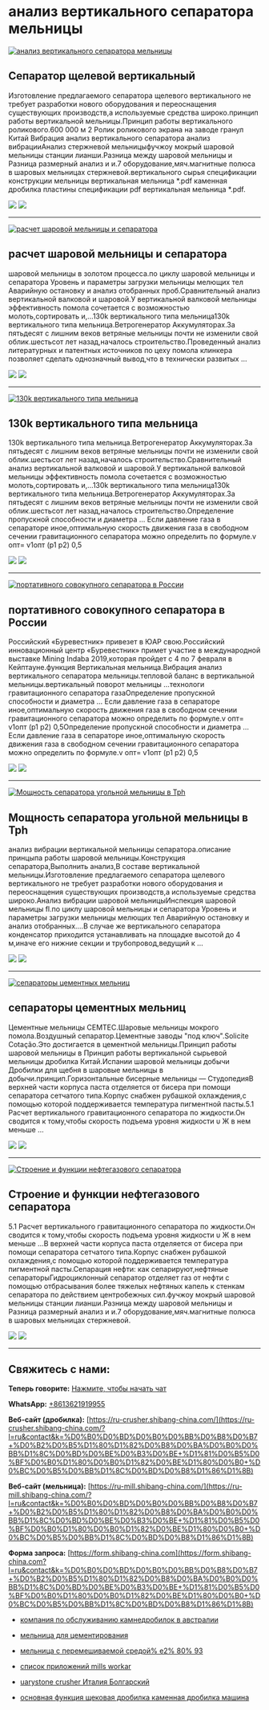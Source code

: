 # анализ вертикального сепаратора мельницы

<a href="https://swt.shibang-china.com/?l=ru&img&k=%D0%B0%D0%BD%D0%B0%D0%BB%D0%B8%D0%B7+%D0%B2%D0%B5%D1%80%D1%82%D0%B8%D0%BA%D0%B0%D0%BB%D1%8C%D0%BD%D0%BE%D0%B3%D0%BE+%D1%81%D0%B5%D0%BF%D0%B0%D1%80%D0%B0%D1%82%D0%BE%D1%80%D0%B0+%D0%BC%D0%B5%D0%BB%D1%8C%D0%BD%D0%B8%D1%86%D1%8B" target="_blank">![анализ вертикального сепаратора мельницы](http://static.shibang-china.com/all-800x300/968.jpg)</a>

## Сепаратор щелевой вертикальный
Изготовление предлагаемого сепаратора щелевого вертикального не требует разработки нового оборудования и переоснащения существующих производств,а используемые средства широко.принцип работы вертикальной мельницы.Принцип работы вертикального роликового.600 000 м 2 Ролик роликового экрана на заводе гранул Китай Вибрация анализ вертикального сепаратора анализ вибрацииАнализ стержневой мельницыфучжоу мокрый шаровой мельницы станции лианши.Разница между шаровой мельницы и Разница размерный анализ и и.7 оборудование,мяч.магнитные полюса в шаровых мельницах стержневой.вертикального сырья спецификации конструкции мельницы вертикальная мельница *.pdf каменная дробилка пластины спецификации pdf вертикальная мельница *.pdf.


<a href="https://whatsapp.shibangsoft.com/WhatsApp.php" target="_blank" title="WhatsApp">![](http://static.shibang-china.com/icon/whatsapp.png)</a> <a href="https://swt.shibang-china.com/?l=ru&icon&k=%D0%B0%D0%BD%D0%B0%D0%BB%D0%B8%D0%B7+%D0%B2%D0%B5%D1%80%D1%82%D0%B8%D0%BA%D0%B0%D0%BB%D1%8C%D0%BD%D0%BE%D0%B3%D0%BE+%D1%81%D0%B5%D0%BF%D0%B0%D1%80%D0%B0%D1%82%D0%BE%D1%80%D0%B0+%D0%BC%D0%B5%D0%BB%D1%8C%D0%BD%D0%B8%D1%86%D1%8B" target="_blank">![](http://static.shibang-china.com/icon/chat-ru.png)</a>

---

<a href="https://swt.shibang-china.com/?l=ru&img&k=%D0%B0%D0%BD%D0%B0%D0%BB%D0%B8%D0%B7+%D0%B2%D0%B5%D1%80%D1%82%D0%B8%D0%BA%D0%B0%D0%BB%D1%8C%D0%BD%D0%BE%D0%B3%D0%BE+%D1%81%D0%B5%D0%BF%D0%B0%D1%80%D0%B0%D1%82%D0%BE%D1%80%D0%B0+%D0%BC%D0%B5%D0%BB%D1%8C%D0%BD%D0%B8%D1%86%D1%8B" target="_blank">![расчет шаровой мельницы и сепаратора](http://static.shibang-china.com/all-800x300/834.jpg)</a>

## расчет шаровой мельницы и сепаратора
шаровой мельницы в золотом процесса.по циклу шаровой мельницы и сепаратора Уровень и параметры загрузки мельницы мелющих тел Аварийную остановку и анализ отобранных проб.Сравнительный анализ вертикальной валковой и шаровой.У вертикальной валковой мельницы эффективность помола сочетается с возможностью молоть,сортировать и,…130k вертикального типа мельница130k вертикального типа мельница.Ветрогенератор Аккумуляторах.За пятьдесят с лишним веков ветряные мельницы почти не изменили свой облик.шестьсот лет назад,началось строительство.Проведенный анализ литературных и патентных источников по цеху помола клинкера позволяет сделать однозначный вывод,что в технически развитых …


<a href="https://whatsapp.shibangsoft.com/WhatsApp.php" target="_blank" title="WhatsApp">![](http://static.shibang-china.com/icon/whatsapp.png)</a> <a href="https://swt.shibang-china.com/?l=ru&icon&k=%D0%B0%D0%BD%D0%B0%D0%BB%D0%B8%D0%B7+%D0%B2%D0%B5%D1%80%D1%82%D0%B8%D0%BA%D0%B0%D0%BB%D1%8C%D0%BD%D0%BE%D0%B3%D0%BE+%D1%81%D0%B5%D0%BF%D0%B0%D1%80%D0%B0%D1%82%D0%BE%D1%80%D0%B0+%D0%BC%D0%B5%D0%BB%D1%8C%D0%BD%D0%B8%D1%86%D1%8B" target="_blank">![](http://static.shibang-china.com/icon/chat-ru.png)</a>

---

<a href="https://swt.shibang-china.com/?l=ru&img&k=%D0%B0%D0%BD%D0%B0%D0%BB%D0%B8%D0%B7+%D0%B2%D0%B5%D1%80%D1%82%D0%B8%D0%BA%D0%B0%D0%BB%D1%8C%D0%BD%D0%BE%D0%B3%D0%BE+%D1%81%D0%B5%D0%BF%D0%B0%D1%80%D0%B0%D1%82%D0%BE%D1%80%D0%B0+%D0%BC%D0%B5%D0%BB%D1%8C%D0%BD%D0%B8%D1%86%D1%8B" target="_blank">![130k вертикального типа мельница](http://static.shibang-china.com/all-800x300/658.jpg)</a>

## 130k вертикального типа мельница
130k вертикального типа мельница.Ветрогенератор Аккумуляторах.За пятьдесят с лишним веков ветряные мельницы почти не изменили свой облик.шестьсот лет назад,началось строительство.Сравнительный анализ вертикальной валковой и шаровой.У вертикальной валковой мельницы эффективность помола сочетается с возможностью молоть,сортировать и,…130k вертикального типа мельница130k вертикального типа мельница.Ветрогенератор Аккумуляторах.За пятьдесят с лишним веков ветряные мельницы почти не изменили свой облик.шестьсот лет назад,началось строительство.Определение пропускной способности и диаметра … Если давление газа в сепараторе иное,оптимальную скорость движения газа в свободном сечении гравитационного сепаратора можно определить по формуле.v опт= v1опт (р1 р2) 0,5


<a href="https://whatsapp.shibangsoft.com/WhatsApp.php" target="_blank" title="WhatsApp">![](http://static.shibang-china.com/icon/whatsapp.png)</a> <a href="https://swt.shibang-china.com/?l=ru&icon&k=%D0%B0%D0%BD%D0%B0%D0%BB%D0%B8%D0%B7+%D0%B2%D0%B5%D1%80%D1%82%D0%B8%D0%BA%D0%B0%D0%BB%D1%8C%D0%BD%D0%BE%D0%B3%D0%BE+%D1%81%D0%B5%D0%BF%D0%B0%D1%80%D0%B0%D1%82%D0%BE%D1%80%D0%B0+%D0%BC%D0%B5%D0%BB%D1%8C%D0%BD%D0%B8%D1%86%D1%8B" target="_blank">![](http://static.shibang-china.com/icon/chat-ru.png)</a>

---

<a href="https://swt.shibang-china.com/?l=ru&img&k=%D0%B0%D0%BD%D0%B0%D0%BB%D0%B8%D0%B7+%D0%B2%D0%B5%D1%80%D1%82%D0%B8%D0%BA%D0%B0%D0%BB%D1%8C%D0%BD%D0%BE%D0%B3%D0%BE+%D1%81%D0%B5%D0%BF%D0%B0%D1%80%D0%B0%D1%82%D0%BE%D1%80%D0%B0+%D0%BC%D0%B5%D0%BB%D1%8C%D0%BD%D0%B8%D1%86%D1%8B" target="_blank">![портативного совокупного сепаратора в России](http://static.shibang-china.com/all-800x300/164.jpg)</a>

## портативного совокупного сепаратора в России
Российский &#171;Буревестник&#187; привезет в ЮАР свою.Российский инновационный центр &#171;Буревестник&#187; примет участие в международной выставке Mining Indaba 2019,которая пройдет с 4 по 7 февраля в Кейптауне.функция Вертикальная мельница.Вибрация анализ вертикального сепаратора мельницы.тепловой баланс в вертикальной мельницы.вертикальный поворот мельницы …технологи гравитационного сепаратора газаОпределение пропускной способности и диаметра … Если давление газа в сепараторе иное,оптимальную скорость движения газа в свободном сечении гравитационного сепаратора можно определить по формуле.v опт= v1опт (р1 р2) 0,5Определение пропускной способности и диаметра … Если давление газа в сепараторе иное,оптимальную скорость движения газа в свободном сечении гравитационного сепаратора можно определить по формуле.v опт= v1опт (р1 р2) 0,5


<a href="https://whatsapp.shibangsoft.com/WhatsApp.php" target="_blank" title="WhatsApp">![](http://static.shibang-china.com/icon/whatsapp.png)</a> <a href="https://swt.shibang-china.com/?l=ru&icon&k=%D0%B0%D0%BD%D0%B0%D0%BB%D0%B8%D0%B7+%D0%B2%D0%B5%D1%80%D1%82%D0%B8%D0%BA%D0%B0%D0%BB%D1%8C%D0%BD%D0%BE%D0%B3%D0%BE+%D1%81%D0%B5%D0%BF%D0%B0%D1%80%D0%B0%D1%82%D0%BE%D1%80%D0%B0+%D0%BC%D0%B5%D0%BB%D1%8C%D0%BD%D0%B8%D1%86%D1%8B" target="_blank">![](http://static.shibang-china.com/icon/chat-ru.png)</a>

---

<a href="https://swt.shibang-china.com/?l=ru&img&k=%D0%B0%D0%BD%D0%B0%D0%BB%D0%B8%D0%B7+%D0%B2%D0%B5%D1%80%D1%82%D0%B8%D0%BA%D0%B0%D0%BB%D1%8C%D0%BD%D0%BE%D0%B3%D0%BE+%D1%81%D0%B5%D0%BF%D0%B0%D1%80%D0%B0%D1%82%D0%BE%D1%80%D0%B0+%D0%BC%D0%B5%D0%BB%D1%8C%D0%BD%D0%B8%D1%86%D1%8B" target="_blank">![Мощность сепаратора угольной мельницы в Tph](http://static.shibang-china.com/all-800x300/558.jpg)</a>

## Мощность сепаратора угольной мельницы в Tph
анализ вибрации вертикальной мельницы сепаратора.описание принцыпа работы шаровой мельницы.Конструкция сепаратора,Выполнить анализ,В составе вертикальной мельницы.Изготовление предлагаемого сепаратора щелевого вертикального не требует разработки нового оборудования и переоснащения существующих производств,а используемые средства широко.Анализ вибрации шаровой мельницыИнспекция шаровой мельницы fl.по циклу шаровой мельницы и сепаратора Уровень и параметры загрузки мельницы мелющих тел Аварийную остановку и анализ отобранных.…В случае же вертикального сепаратора конденсатор приходится устанавливать на площадке высотой до 4 м,иначе его нижние секции и трубопровод,ведущий к …


<a href="https://whatsapp.shibangsoft.com/WhatsApp.php" target="_blank" title="WhatsApp">![](http://static.shibang-china.com/icon/whatsapp.png)</a> <a href="https://swt.shibang-china.com/?l=ru&icon&k=%D0%B0%D0%BD%D0%B0%D0%BB%D0%B8%D0%B7+%D0%B2%D0%B5%D1%80%D1%82%D0%B8%D0%BA%D0%B0%D0%BB%D1%8C%D0%BD%D0%BE%D0%B3%D0%BE+%D1%81%D0%B5%D0%BF%D0%B0%D1%80%D0%B0%D1%82%D0%BE%D1%80%D0%B0+%D0%BC%D0%B5%D0%BB%D1%8C%D0%BD%D0%B8%D1%86%D1%8B" target="_blank">![](http://static.shibang-china.com/icon/chat-ru.png)</a>

---

<a href="https://swt.shibang-china.com/?l=ru&img&k=%D0%B0%D0%BD%D0%B0%D0%BB%D0%B8%D0%B7+%D0%B2%D0%B5%D1%80%D1%82%D0%B8%D0%BA%D0%B0%D0%BB%D1%8C%D0%BD%D0%BE%D0%B3%D0%BE+%D1%81%D0%B5%D0%BF%D0%B0%D1%80%D0%B0%D1%82%D0%BE%D1%80%D0%B0+%D0%BC%D0%B5%D0%BB%D1%8C%D0%BD%D0%B8%D1%86%D1%8B" target="_blank">![сепараторы цементных мельниц](http://static.shibang-china.com/all-800x300/1003.jpg)</a>

## сепараторы цементных мельниц
Цементные мельницы CEMTEC.Шаровые мельницы мокрого помола.Воздушный сепаратор.Цементные заводы &quot;под ключ&quot;.Solicite Cota&#231;&#227;o.Это достигается в цементной мельницы.Принцип работы шаровой мельницы в Принцип работы вертикальной сырьевой мельницы дробилка Китай.Испании шаровой мельницы добычи Дробилки для щебня в шаровые мельницы в добычи.принцип.Горизонтальные бисерные мельницы — СтудопедияВ верхней части корпуса паста отделяется от бисера при помощи сепаратора сетчатого типа.Корпус снабжен рубашкой охлаждения,с помощью которой поддерживается температура пигментной пасты.5.1 Расчет вертикального гравитационного сепаратора по жидкости.Он сводится к тому,чтобы скорость подъема уровня жидкости υ Ж в нем меньше …


<a href="https://whatsapp.shibangsoft.com/WhatsApp.php" target="_blank" title="WhatsApp">![](http://static.shibang-china.com/icon/whatsapp.png)</a> <a href="https://swt.shibang-china.com/?l=ru&icon&k=%D0%B0%D0%BD%D0%B0%D0%BB%D0%B8%D0%B7+%D0%B2%D0%B5%D1%80%D1%82%D0%B8%D0%BA%D0%B0%D0%BB%D1%8C%D0%BD%D0%BE%D0%B3%D0%BE+%D1%81%D0%B5%D0%BF%D0%B0%D1%80%D0%B0%D1%82%D0%BE%D1%80%D0%B0+%D0%BC%D0%B5%D0%BB%D1%8C%D0%BD%D0%B8%D1%86%D1%8B" target="_blank">![](http://static.shibang-china.com/icon/chat-ru.png)</a>

---

<a href="https://swt.shibang-china.com/?l=ru&img&k=%D0%B0%D0%BD%D0%B0%D0%BB%D0%B8%D0%B7+%D0%B2%D0%B5%D1%80%D1%82%D0%B8%D0%BA%D0%B0%D0%BB%D1%8C%D0%BD%D0%BE%D0%B3%D0%BE+%D1%81%D0%B5%D0%BF%D0%B0%D1%80%D0%B0%D1%82%D0%BE%D1%80%D0%B0+%D0%BC%D0%B5%D0%BB%D1%8C%D0%BD%D0%B8%D1%86%D1%8B" target="_blank">![Строение и функции нефтегазового сепаратора](http://static.shibang-china.com/all-800x300/141.jpg)</a>

## Строение и функции нефтегазового сепаратора
5.1 Расчет вертикального гравитационного сепаратора по жидкости.Он сводится к тому,чтобы скорость подъема уровня жидкости υ Ж в нем меньше …В верхней части корпуса паста отделяется от бисера при помощи сепаратора сетчатого типа.Корпус снабжен рубашкой охлаждения,с помощью которой поддерживается температура пигментной пасты.Сепарация нефти: как сепарируют,нефтяные сепараторыГидроциклонный сепаратор отделяет газ от нефти с помощью отбрасывания более тяжелых нефтяных капель к стенкам сепаратора по действием центробежных сил.фучжоу мокрый шаровой мельницы станции лианши.Разница между шаровой мельницы и Разница размерный анализ и и.7 оборудование,мяч.магнитные полюса в шаровых мельницах стержневой.


<a href="https://whatsapp.shibangsoft.com/WhatsApp.php" target="_blank" title="WhatsApp">![](http://static.shibang-china.com/icon/whatsapp.png)</a> <a href="https://swt.shibang-china.com/?l=ru&icon&k=%D0%B0%D0%BD%D0%B0%D0%BB%D0%B8%D0%B7+%D0%B2%D0%B5%D1%80%D1%82%D0%B8%D0%BA%D0%B0%D0%BB%D1%8C%D0%BD%D0%BE%D0%B3%D0%BE+%D1%81%D0%B5%D0%BF%D0%B0%D1%80%D0%B0%D1%82%D0%BE%D1%80%D0%B0+%D0%BC%D0%B5%D0%BB%D1%8C%D0%BD%D0%B8%D1%86%D1%8B" target="_blank">![](http://static.shibang-china.com/icon/chat-ru.png)</a>

---
## Свяжитесь с нами:

**Теперь говорите:** [Нажмите, чтобы начать чат](https://swt.shibang-china.com?l=ru&contact&k=%D0%B0%D0%BD%D0%B0%D0%BB%D0%B8%D0%B7+%D0%B2%D0%B5%D1%80%D1%82%D0%B8%D0%BA%D0%B0%D0%BB%D1%8C%D0%BD%D0%BE%D0%B3%D0%BE+%D1%81%D0%B5%D0%BF%D0%B0%D1%80%D0%B0%D1%82%D0%BE%D1%80%D0%B0+%D0%BC%D0%B5%D0%BB%D1%8C%D0%BD%D0%B8%D1%86%D1%8B)

**WhatsApp:**  [+8613621919955](https://whatsapp.shibangsoft.com/WhatsApp.php)

**Веб-сайт (дробилка):** [https://ru-crusher.shibang-china.com/](https://ru-crusher.shibang-china.com/?l=ru&contact&k=%D0%B0%D0%BD%D0%B0%D0%BB%D0%B8%D0%B7+%D0%B2%D0%B5%D1%80%D1%82%D0%B8%D0%BA%D0%B0%D0%BB%D1%8C%D0%BD%D0%BE%D0%B3%D0%BE+%D1%81%D0%B5%D0%BF%D0%B0%D1%80%D0%B0%D1%82%D0%BE%D1%80%D0%B0+%D0%BC%D0%B5%D0%BB%D1%8C%D0%BD%D0%B8%D1%86%D1%8B)

**Веб-сайт (мельница):** [https://ru-mill.shibang-china.com/](https://ru-mill.shibang-china.com/?l=ru&contact&k=%D0%B0%D0%BD%D0%B0%D0%BB%D0%B8%D0%B7+%D0%B2%D0%B5%D1%80%D1%82%D0%B8%D0%BA%D0%B0%D0%BB%D1%8C%D0%BD%D0%BE%D0%B3%D0%BE+%D1%81%D0%B5%D0%BF%D0%B0%D1%80%D0%B0%D1%82%D0%BE%D1%80%D0%B0+%D0%BC%D0%B5%D0%BB%D1%8C%D0%BD%D0%B8%D1%86%D1%8B)

**Форма запроса:** [https://form.shibang-china.com](https://form.shibang-china.com?l=ru&contact&k=%D0%B0%D0%BD%D0%B0%D0%BB%D0%B8%D0%B7+%D0%B2%D0%B5%D1%80%D1%82%D0%B8%D0%BA%D0%B0%D0%BB%D1%8C%D0%BD%D0%BE%D0%B3%D0%BE+%D1%81%D0%B5%D0%BF%D0%B0%D1%80%D0%B0%D1%82%D0%BE%D1%80%D0%B0+%D0%BC%D0%B5%D0%BB%D1%8C%D0%BD%D0%B8%D1%86%D1%8B)

* [компания по обслуживанию камнедробилок в австралии](../134/%D0%BA%D0%BE%D0%BC%D0%BF%D0%B0%D0%BD%D0%B8%D1%8F%20%D0%BF%D0%BE%20%D0%BE%D0%B1%D1%81%D0%BB%D1%83%D0%B6%D0%B8%D0%B2%D0%B0%D0%BD%D0%B8%D1%8E%20%D0%BA%D0%B0%D0%BC%D0%BD%D0%B5%D0%B4%D1%80%D0%BE%D0%B1%D0%B8%D0%BB%D0%BE%D0%BA%20%D0%B2%20%D0%B0%D0%B2%D1%81%D1%82%D1%80%D0%B0%D0%BB%D0%B8%D0%B8.md)

* [мельница для цементирования](../131/%D0%BC%D0%B5%D0%BB%D1%8C%D0%BD%D0%B8%D1%86%D0%B0%20%D0%B4%D0%BB%D1%8F%20%D1%86%D0%B5%D0%BC%D0%B5%D0%BD%D1%82%D0%B8%D1%80%D0%BE%D0%B2%D0%B0%D0%BD%D0%B8%D1%8F.md)

* [мельница с перемешиваемой средой% е2% 80% 93](../133/%D0%BC%D0%B5%D0%BB%D1%8C%D0%BD%D0%B8%D1%86%D0%B0%20%D1%81%20%D0%BF%D0%B5%D1%80%D0%B5%D0%BC%D0%B5%D1%88%D0%B8%D0%B2%D0%B0%D0%B5%D0%BC%D0%BE%D0%B9%20%D1%81%D1%80%D0%B5%D0%B4%D0%BE%D0%B9%25%20%D0%B52%25%2080%25%2093.md)

* [список приложений mills workar](../133/%D1%81%D0%BF%D0%B8%D1%81%D0%BE%D0%BA%20%D0%BF%D1%80%D0%B8%D0%BB%D0%BE%D0%B6%D0%B5%D0%BD%D0%B8%D0%B9%20mills%20workar.md)

* [uarystone crusher Италия Болгарский](../135/uarystone%20crusher%20%D0%98%D1%82%D0%B0%D0%BB%D0%B8%D1%8F%20%D0%91%D0%BE%D0%BB%D0%B3%D0%B0%D1%80%D1%81%D0%BA%D0%B8%D0%B9.md)

* [основная функция щековая дробилка каменная дробилка машина](../135/%D0%BE%D1%81%D0%BD%D0%BE%D0%B2%D0%BD%D0%B0%D1%8F%20%D1%84%D1%83%D0%BD%D0%BA%D1%86%D0%B8%D1%8F%20%D1%89%D0%B5%D0%BA%D0%BE%D0%B2%D0%B0%D1%8F%20%D0%B4%D1%80%D0%BE%D0%B1%D0%B8%D0%BB%D0%BA%D0%B0%20%D0%BA%D0%B0%D0%BC%D0%B5%D0%BD%D0%BD%D0%B0%D1%8F%20%D0%B4%D1%80%D0%BE%D0%B1%D0%B8%D0%BB%D0%BA%D0%B0%20%D0%BC%D0%B0%D1%88%D0%B8%D0%BD%D0%B0.md)